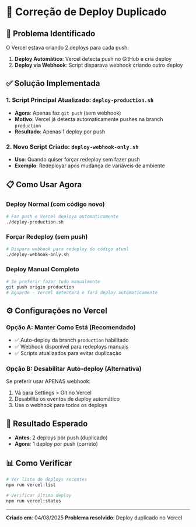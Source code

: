# 🔧 Correção de Deploy Duplicado

## 🐛 Problema Identificado
O Vercel estava criando 2 deploys para cada push:
1. **Deploy Automático**: Vercel detecta push no GitHub e cria deploy
2. **Deploy via Webhook**: Script disparava webhook criando outro deploy

## ✅ Solução Implementada

### 1. Script Principal Atualizado: `deploy-production.sh`
- **Agora**: Apenas faz `git push` (sem webhook)
- **Motivo**: Vercel já detecta automaticamente pushes na branch `production`
- **Resultado**: Apenas 1 deploy por push

### 2. Novo Script Criado: `deploy-webhook-only.sh`
- **Uso**: Quando quiser forçar redeploy sem fazer push
- **Exemplo**: Redeployar após mudança de variáveis de ambiente

## 📋 Como Usar Agora

### Deploy Normal (com código novo)
```bash
# Faz push e Vercel deploya automaticamente
./deploy-production.sh
```

### Forçar Redeploy (sem push)
```bash
# Dispara webhook para redeploy do código atual
./deploy-webhook-only.sh
```

### Deploy Manual Completo
```bash
# Se preferir fazer tudo manualmente
git push origin production
# Aguarde - Vercel detectará e fará deploy automaticamente
```

## ⚙️ Configurações no Vercel

### Opção A: Manter Como Está (Recomendado)
- ✅ Auto-deploy da branch `production` habilitado
- ✅ Webhook disponível para redeploys manuais
- ✅ Scripts atualizados para evitar duplicação

### Opção B: Desabilitar Auto-deploy (Alternativa)
Se preferir usar APENAS webhook:
1. Vá para Settings > Git no Vercel
2. Desabilite os eventos de deploy automático
3. Use o webhook para todos os deploys

## 🎯 Resultado Esperado
- **Antes**: 2 deploys por push (duplicado)
- **Agora**: 1 deploy por push (correto)

## 📊 Como Verificar
```bash
# Ver lista de deploys recentes
npm run vercel:list

# Verificar último deploy
npm run vercel:status
```

---
**Criado em**: 04/08/2025
**Problema resolvido**: Deploy duplicado no Vercel
